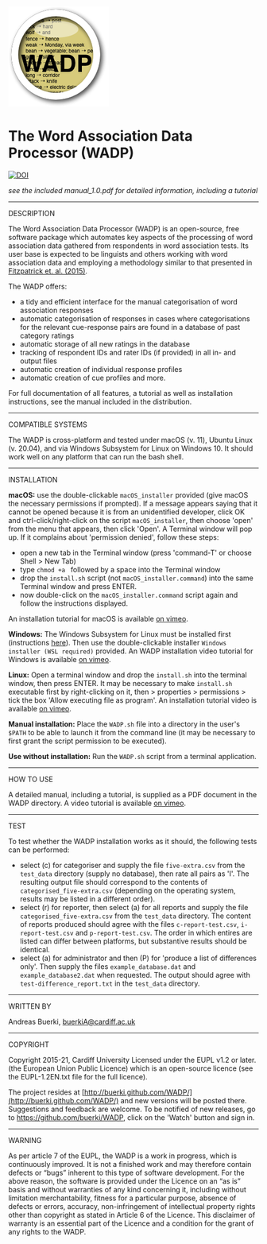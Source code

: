 ![WADP](wicon.png)

The Word Association Data Processor (WADP)
======================
[![DOI](https://zenodo.org/badge/30462151.svg)](https://zenodo.org/badge/latestdoi/30462151)

*see the included manual_1.0.pdf for detailed information, including a tutorial*

*******
DESCRIPTION

The Word Association Data Processor (WADP) is an open-source, free software package which automates key aspects of the processing of word association data gathered from respondents in word association tests. Its user base is expected to be linguists and others working with word association data and employing a methodology similar to that presented in [Fitzpatrick et. al. (2015)](http://applij.oxfordjournals.org/content/36/1/23.full.pdf+html).



The WADP offers:

- a tidy and efficient interface for the manual categorisation of word association responses
- automatic categorisation of responses in cases where categorisations for the relevant cue-response pairs are found in a database of past category ratings
- automatic storage of all new ratings in the database
- tracking of respondent IDs and rater IDs (if provided) in all in- and output files
- automatic creation of individual response profiles
- automatic creation of cue profiles
and more.

For full documentation of all features, a tutorial as well as installation instructions, see the manual included in the distribution.




*******
COMPATIBLE SYSTEMS

The WADP is cross-platform and tested under macOS (v. 11), Ubuntu Linux (v. 20.04), and via Windows Subsystem for Linux on Windows 10. It should work well on any platform that can run the bash shell.

*******
INSTALLATION

**macOS:** use the double-clickable `macOS_installer` provided (give macOS the necessary permissions if prompted). If a message appears saying that it cannot be opened because it is from an unidentified developer, click OK and ctrl-click/right-click on the script `macOS_installer`, then choose 'open' from the menu that appears, then click 'Open'. A Terminal window will pop up. If it complains about 'permission denied', follow these steps:

- open a new tab in the Terminal window (press 'command-T' or choose Shell > New Tab)
- type `chmod +a ` followed by a space into the Terminal window
- drop the `install.sh` script (not `macOS_installer.command`) into the same Terminal window and press ENTER.
- now double-click on the `macOS_installer.command` script again and follow the instructions displayed.

An installation tutorial for macOS is available [on vimeo](https://vimeo.com/603176910).


**Windows:** The Windows Subsystem for Linux must be installed first (instructions [here](https://ubuntu.com/wsl)). Then use the double-clickable installer `Windows installer (WSL required)` provided. An WADP installation video tutorial for Windows is available [on vimeo](https://vimeo.com/603102292).

**Linux:** Open a terminal window and drop the `install.sh` into the terminal window, then press ENTER. It may be necessary to make `install.sh` executable first by right-clicking on it, then > properties > permissions > tick the box 'Allow executing file as program'. An installation tutorial video is available [on vimeo](https://vimeo.com/603098792).

**Manual installation:** Place the `WADP.sh` file into a directory in the user's `$PATH` to be able to launch it from the command line (it may be necessary to first grant the script permission to be executed).

**Use without installation:** Run the `WADP.sh` script from a terminal application.


*******
HOW TO USE

A detailed manual, including a tutorial, is supplied as a PDF document in the WADP directory. A video tutorial is available [on vimeo](https://vimeo.com/603190447).


*******
TEST

To test whether the WADP installation works as it should, the following tests can be performed:

- select (c) for categoriser and supply the file `five-extra.csv` from the `test_data` directory (supply no database), then rate all pairs as 'I'. The resulting output file should correspond to the contents of `categorised_five-extra.csv` (depending on the operating system, results may be listed in a different order).
- select (r) for reporter, then select (a) for all reports and supply the file `categorised_five-extra.csv` from the `test_data` directory. The content of reports produced should agree with the files `c-report-test.csv`, `i-report-test.csv` and `p-report-test.csv`. The order in which entires are listed can differ between platforms, but substantive results should be identical.
- select (a) for administrator and then (P) for 'produce a list of differences only'. Then supply the files `example_database.dat` and `example_database2.dat` when requested. The output should agree with `test-difference_report.txt` in the `test_data` directory.




*******
WRITTEN BY

Andreas Buerki, <buerkiA@cardiff.ac.uk>  



*********
COPYRIGHT

Copyright 2015-21, Cardiff University
Licensed under the EUPL v1.2 or later. (the European Union Public Licence) which is an open-source licence (see the EUPL-1.2EN.txt file for the full licence).

The project resides at [http://buerki.github.com/WADP/](http://buerki.github.com/WADP/) and new versions will be posted there. Suggestions and feedback are welcome. To be notified of new releases, go to https://github.com/buerki/WADP, click on the 'Watch' button and sign in.

*******
WARNING

As per article 7 of the EUPL, the WADP is a work in progress, which is continuously improved. It is not a finished work and may therefore contain defects or “bugs” inherent to this type of software development.
For the above reason, the software is provided under the Licence on an “as is” basis and without warranties of any kind concerning it, including without limitation merchantability, fitness for a particular purpose, absence of defects or errors, accuracy, non-infringement of intellectual property rights other than copyright as stated in Article 6 of the Licence.
This disclaimer of warranty is an essential part of the Licence and a condition for the grant of any rights to the WADP.
